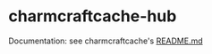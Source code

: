 # charmcraftcache-hub
Documentation: see charmcraftcache's [README.md](https://github.com/carlcsaposs-canonical/charmcraftcache#charmcraftcache)